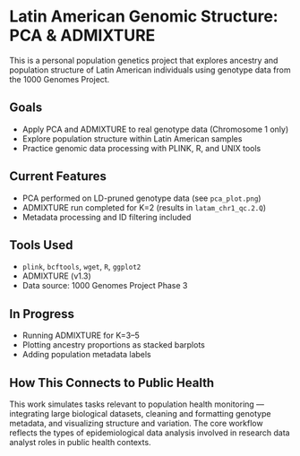 # Latin American Genomic Structure: PCA & ADMIXTURE

This is a personal population genetics project that explores ancestry and population structure of Latin American individuals using genotype data from the 1000 Genomes Project.

## Goals
- Apply PCA and ADMIXTURE to real genotype data (Chromosome 1 only)
- Explore population structure within Latin American samples
- Practice genomic data processing with PLINK, R, and UNIX tools

## Current Features
- PCA performed on LD-pruned genotype data (see `pca_plot.png`)
- ADMIXTURE run completed for K=2 (results in `latam_chr1_qc.2.Q`)
- Metadata processing and ID filtering included

## Tools Used
- `plink`, `bcftools`, `wget`, `R`, `ggplot2`
- ADMIXTURE (v1.3)
- Data source: 1000 Genomes Project Phase 3

## In Progress
- Running ADMIXTURE for K=3–5
- Plotting ancestry proportions as stacked barplots
- Adding population metadata labels

## How This Connects to Public Health
This work simulates tasks relevant to population health monitoring — integrating large biological datasets, cleaning and formatting genotype metadata, and visualizing structure and variation. The core workflow reflects the types of epidemiological data analysis involved in research data analyst roles in public health contexts.

